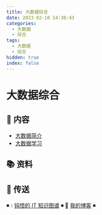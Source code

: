 ```yaml
---
title: 大数据综合
date: 2023-02-10 14:38:43
categories:
  - 大数据
  - 综合
tags:
  - 大数据
  - 综合
hidden: true
index: false
---
```


# 大数据综合

## 📖 内容

- [大数据简介](01.大数据简介.md)
- [大数据学习](02.大数据学习.md)

## 📚 资料

## 🚪 传送

◾ 💧 [钝悟的 IT 知识图谱](https://dunwu.github.io/waterdrop/) ◾ 🎯 [我的博客](https://github.com/dunwu/blog) ◾
